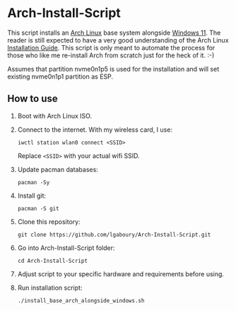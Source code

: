 # Arch-Install-Script  
This script installs an [Arch Linux](https://archlinux.org/) base system alongside [Windows 11](https://www.microsoft.com/en-ca/windows/windows-11?r=1). The reader is still expected to have a very good understanding of the Arch Linux [Installation Guide](https://wiki.archlinux.org/title/Installation_guide). This script is only meant to automate the process for those who like me re-install Arch from scratch just for the heck of it. :-)  

Assumes that partition nvme0n1p5 is used for the installation and will set existing nvme0n1p1 partition as ESP.  

## How to use  
1. Boot with Arch Linux ISO.
2. Connect to the internet.  With my wireless card, I use:
   ```
   iwctl station wlan0 connect <SSID>
   ```
   Replace ```<SSID>``` with your actual wifi SSID.
3. Update pacman databases:
   ```
   pacman -Sy
   ```
4. Install git:
   ```
   pacman -S git
   ```
   
3. Clone this repository:  
   ```
   git clone https://github.com/lgaboury/Arch-Install-Script.git
   ```
4. Go into Arch-Install-Script folder:  
   ```
   cd Arch-Install-Script
   ```
4. Adjust script to your specific hardware and requirements before using.  
5. Run installation script:  
   ```
   ./install_base_arch_alongside_windows.sh
   ```
